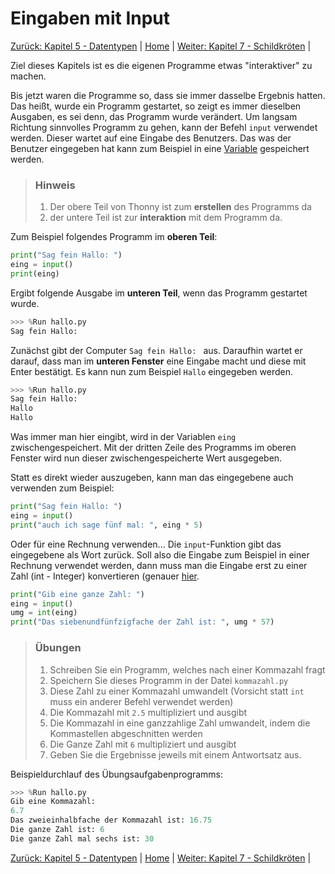 # Eingaben mit Input

[Zurück: Kapitel 5 - Datentypen](Datentypen.md) |  [Home](README.md) |  [Weiter: Kapitel 7 - Schildkröten](Turtle.md) | 

Ziel dieses Kapitels ist es die eigenen Programme etwas "interaktiver" zu machen.

Bis jetzt waren die Programme so, dass sie immer dasselbe Ergebnis hatten.
Das heißt, wurde ein Programm gestartet, so zeigt es immer dieselben Ausgaben,
es sei denn, das Programm wurde verändert.
Um langsam Richtung sinnvolles Programm zu gehen, kann der Befehl `input`
verwendet werden. Dieser wartet auf eine Eingabe des Benutzers.
Das was der Benutzer eingegeben hat kann zum Beispiel in eine [Variable](Variablen.md) gespeichert werden.

> ### Hinweis
>
> 1. Der obere Teil von Thonny ist zum **erstellen** des Programms da
> 2. der untere Teil ist zur **interaktion** mit dem Programm da.

Zum Beispiel folgendes Programm im **oberen Teil**:
```python
print("Sag fein Hallo: ")
eing = input()
print(eing)
```

Ergibt folgende Ausgabe im **unteren Teil**, wenn das Programm gestartet wurde.

```python
>>> %Run hallo.py
Sag fein Hallo:
```

Zunächst gibt der Computer `Sag fein Hallo: ` aus. Daraufhin wartet er darauf, dass man im **unteren Fenster** eine Eingabe macht und diese mit Enter bestätigt. Es kann nun zum Beispiel `Hallo` eingegeben werden.

```python
>>> %Run hallo.py
Sag fein Hallo:
Hallo
Hallo
```

Was immer man hier eingibt, wird in der Variablen `eing` zwischengespeichert.
Mit der dritten Zeile des Programms im oberen Fenster wird nun dieser zwischengespeicherte Wert ausgegeben.

Statt es direkt wieder auszugeben, kann man das eingegebene auch verwenden zum Beispiel:

```python
print("Sag fein Hallo: ")
eing = input()
print("auch ich sage fünf mal: ", eing * 5)
```

Oder für eine Rechnung verwenden... Die `input`-Funktion gibt das eingegebene als Wort zurück. Soll also die Eingabe zum Beispiel in einer Rechnung verwendet werden, dann muss man die Eingabe erst zu einer Zahl (int - Integer) konvertieren (genauer [hier](Variablen.md#umwandlung-von-datentypen).

```python
print("Gib eine ganze Zahl: ")
eing = input()
umg = int(eing)
print("Das siebenundfünfzigfache der Zahl ist: ", umg * 57)
```



> ### Übungen
> 1. Schreiben Sie ein Programm, welches nach einer Kommazahl fragt
> 1. Speichern Sie dieses Programm in der Datei `kommazahl.py`
> 2. Diese Zahl zu einer Kommazahl umwandelt (Vorsicht statt `int` muss ein anderer Befehl verwendet werden)
> 3. Die Kommazahl mit `2.5` multipliziert und ausgibt
> 4. Die Kommazahl in eine ganzzahlige Zahl umwandelt, indem die Kommastellen abgeschnitten werden
> 5. Die Ganze Zahl mit `6` multipliziert und ausgibt
> 6. Geben Sie die Ergebnisse jeweils mit einem Antwortsatz aus.
>
Beispieldurchlauf des Übungsaufgabenprogramms:
```python
>>> %Run hallo.py
Gib eine Kommazahl:
6.7
Das zweieinhalbfache der Kommazahl ist: 16.75
Die ganze Zahl ist: 6
Die ganze Zahl mal sechs ist: 30
```


[Zurück: Kapitel 5 - Datentypen](Datentypen.md) |  [Home](README.md) |  [Weiter: Kapitel 7 - Schildkröten](Turtle.md) | 
